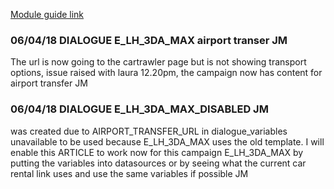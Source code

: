 [Module guide link](https://air.norwegian.com/pub/sf/FormLink?_ri_=X0Gzc2X%3DYQpglLjHJlTQGrh1fEodPE5nPzdW9hnFh26vb7qCCf6gYdeoecAInvaHaozfd4F8p8rRVXyjLNpLOfhKLX%3DHggHQkhjLgkLgXHkxohluHptQJhuVXMtX%3DYQpglLjHJlTQGrh1fEodPE5nPzdW9hnFh26ylEDehAzbpMeCjzd5JUweWOhy9zgsFJvHGO&_ei_=Ek557TrDicAMcD3Sa43joR2msXNZ0aCIq5E_b7xhpZkrmVcFZquNIhIE3g.)

### 06/04/18  DIALOGUE E_LH_3DA_MAX airport transer JM
The url is now going to the cartrawler page but is not showing transport options, issue raised with laura 12.20pm, the campaign now has content for airport transfer JM

### 06/04/18  DIALOGUE E_LH_3DA_MAX_DISABLED JM
was created due to AIRPORT_TRANSFER_URL in dialogue_variables unavailable to be used because E_LH_3DA_MAX uses the old template. I will enable this ARTICLE to work now for this campaign E_LH_3DA_MAX by putting the variables into datasources or by seeing what the current car rental link uses and use the same variables if possible JM
